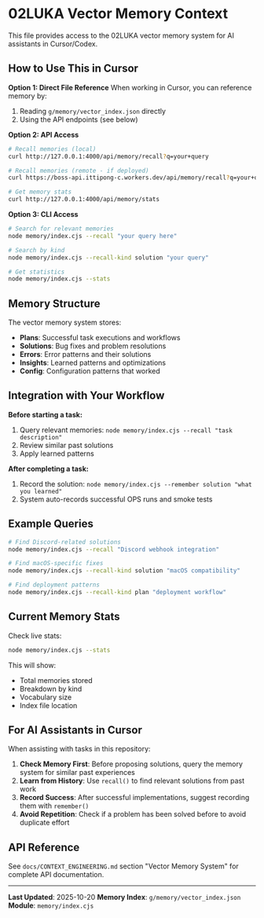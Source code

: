 # 02LUKA Vector Memory Context

This file provides access to the 02LUKA vector memory system for AI assistants in Cursor/Codex.

## How to Use This in Cursor

**Option 1: Direct File Reference**
When working in Cursor, you can reference memory by:
1. Reading `g/memory/vector_index.json` directly
2. Using the API endpoints (see below)

**Option 2: API Access**
```bash
# Recall memories (local)
curl http://127.0.0.1:4000/api/memory/recall?q=your+query

# Recall memories (remote - if deployed)
curl https://boss-api.ittipong-c.workers.dev/api/memory/recall?q=your+query

# Get memory stats
curl http://127.0.0.1:4000/api/memory/stats
```

**Option 3: CLI Access**
```bash
# Search for relevant memories
node memory/index.cjs --recall "your query here"

# Search by kind
node memory/index.cjs --recall-kind solution "your query"

# Get statistics
node memory/index.cjs --stats
```

## Memory Structure

The vector memory system stores:
- **Plans**: Successful task executions and workflows
- **Solutions**: Bug fixes and problem resolutions
- **Errors**: Error patterns and their solutions
- **Insights**: Learned patterns and optimizations
- **Config**: Configuration patterns that worked

## Integration with Your Workflow

**Before starting a task:**
1. Query relevant memories: `node memory/index.cjs --recall "task description"`
2. Review similar past solutions
3. Apply learned patterns

**After completing a task:**
1. Record the solution: `node memory/index.cjs --remember solution "what you learned"`
2. System auto-records successful OPS runs and smoke tests

## Example Queries

```bash
# Find Discord-related solutions
node memory/index.cjs --recall "Discord webhook integration"

# Find macOS-specific fixes
node memory/index.cjs --recall-kind solution "macOS compatibility"

# Find deployment patterns
node memory/index.cjs --recall-kind plan "deployment workflow"
```

## Current Memory Stats

Check live stats:
```bash
node memory/index.cjs --stats
```

This will show:
- Total memories stored
- Breakdown by kind
- Vocabulary size
- Index file location

## For AI Assistants in Cursor

When assisting with tasks in this repository:

1. **Check Memory First**: Before proposing solutions, query the memory system for similar past experiences
2. **Learn from History**: Use `recall()` to find relevant solutions from past work
3. **Record Success**: After successful implementations, suggest recording them with `remember()`
4. **Avoid Repetition**: Check if a problem has been solved before to avoid duplicate effort

## API Reference

See `docs/CONTEXT_ENGINEERING.md` section "Vector Memory System" for complete API documentation.

---

**Last Updated**: 2025-10-20
**Memory Index**: `g/memory/vector_index.json`
**Module**: `memory/index.cjs`
